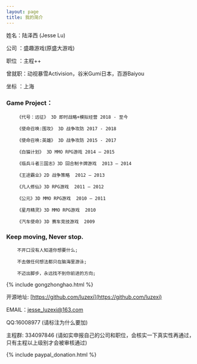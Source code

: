 ```yaml
---
layout: page
title: 我的简介
---
```

姓名：陆泽西 (Jesse Lu)

公司 ：盛趣游戏(原盛大游戏)

职位 ：主程++

曾就职：动视暴雪Activision，谷米Gumi日本，百游Baiyou

坐标 ：上海

### Game Project：

		《代号：远征》 3D 即时战略+模拟经营 2018 - 至今

		《使命召唤:围攻》 3D 战争攻防 2017 - 2018

		《使命召唤:英雄》 3D 战争攻防 2015 - 2017

		《白猫计划》 3D MMO RPG游戏 2014 – 2015

		《临兵斗者三国志》3D 回合制卡牌游戏  2013 – 2014

		《王途霸业》2D 战争策略  2012 – 2013

		《凡人修仙》3D RPG游戏  2011 – 2012

		《公元》3D MMO RPG游戏  2010 – 2011

		《星月精灵》3D MMO RPG游戏  2010

		《汽车使命》3D 赛车竞技游戏  2009


### Keep moving, Never stop.

		不开口没有人知道你想要什么;

		不去做任何想法都只在脑海里游泳;

		不迈出脚步，永远找不到你前进的方向;


{% include gongzhonghao.html %}

开源地址: [https://github.com/luzexi](https://github.com/luzexi)

EMAIL：jesse_luzexi@163.com

QQ:16008977 (请标注为什么要加)

主程群: 334097846 (请如实申报自己的公司和职位，会核实一下真实性再通过，只有主程以上级别才会被审核通过)

{% include paypal_donation.html %}
